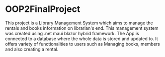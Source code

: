 # OOP2FinalProject
This project is a Library Management System which aims to manage the rentals and books information on librarian's end. This management system was created using .net maui blazor hybrid framework. The App is connected to a database where the whole data is stored and updated to. It offers variety of functionalities to users such as Managing books, members and also creating a rental. 
